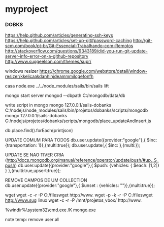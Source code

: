 # myproject
### DOBKS

https://help.github.com/articles/generating-ssh-keys
https://help.github.com/articles/set-up-git#password-caching
http://git-scm.com/book/pt-br/Git-Essencial-Trabalhando-com-Remotos
http://stackoverflow.com/questions/9343189/did-you-run-git-update-server-info-error-on-a-github-repository
http://www.suggeelson.com/themes/supr/

windows resizer
https://chrome.google.com/webstore/detail/window-resizer/kkelicaakdanhinjdeammmilcgefonfh

casa
node.exe ../../node_modules/sails/bin/sails lift

mongo
start server
mongod --dbpath C:/mongodb/data/db

write script in mongo
mongo 127.0.0.1/sails-dobanks C:/nodejs/node_modules/sails/bin/projetos/dobanks/scripts/mongodb
mongo 127.0.0.1/sails-dobanks C:/nodejs/projetos/dobanks/scripts/mongodb/place_updateAndInsert.js

db.place.find().forEach(printjson)

UPDATE COMUM PARA TODOS
db.user.update({provider:"google"},{ $inc: {transportation: 1}},{multi:true});
db.user.update(<where>,{ $inc: <set>},{multi:<all>});

UPDATE SE NAO TIVER CRIA (http://docs.mongodb.org/manual/reference/operator/update/push/#up._S_push)
db.user.update({provider:"google"},{ $push: {vehicles: { $each:  [1,2]} } },{multi:true,upsert:true});

REMOVE CAMPOS DE UM COLLECTION 
db.user.update({provider:"google"},{ $unset : {vehicles: ""}},{multi:true});

wget
wget -c -r -P C:/fileswget http://www.
wget -p -k -r -P C:/fileswget http://www.sug
linux
wget -c -r -P /mnt/projetos_vbox/ http://www.

%windir%\system32\cmd.exe /K mongo.exe

note temp:
remove user all
